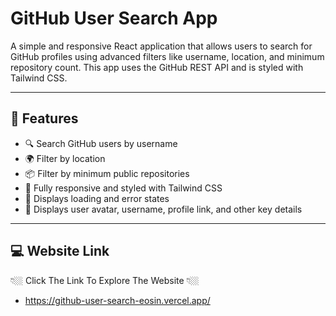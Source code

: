 # GitHub User Search App

A simple and responsive React application that allows users to search for GitHub profiles using advanced filters like username, location, and minimum repository count. This app uses the GitHub REST API and is styled with Tailwind CSS.

---

## 🚀 Features

- 🔍 Search GitHub users by username
- 🌍 Filter by location
- 📦 Filter by minimum public repositories
- 🎨 Fully responsive and styled with Tailwind CSS
- 🔄 Displays loading and error states
- 📄 Displays user avatar, username, profile link, and other key details

---

## 💻 Website Link

👇🏼 Click The Link To Explore The Website 👇🏼
- https://github-user-search-eosin.vercel.app/
